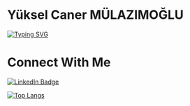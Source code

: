 <h1>Yüksel Caner MÜLAZIMOĞLU</h1>

<a href="https://git.io/typing-svg"><img src="https://readme-typing-svg.demolab.com?font=Dancing+Script&duration=2500&pause=100&color=02BFF7&random=false&width=435&lines=Welcome+to+my+profile.;I'm+a+Computer+Engineering+Student;in+%C4%B0n%C3%B6n%C3%BC+University." alt="Typing SVG" /></a>

<div>
  <h1>Connect With Me</h1>
  <a href="https://tr.linkedin.com/in/y%C3%BCksel-caner-mulazimoglu-2323752aa">
    <img src="https://img.shields.io/badge/LinkedIn-blue?style=for-the-badge&logo=linkedin&logoColor=white" alt="LinkedIn Badge"/>
  </a>
</div>

[![Top Langs](https://github-readme-stats.vercel.app/api/top-langs/?username=yukselcaner&theme=tokyonight)](https://github.com/anuraghazra/github-readme-stats)

<img src="https://komarev.com/ghpvc/?username=yukselcaner&style=flat-square&color=blue" alt=""/>
